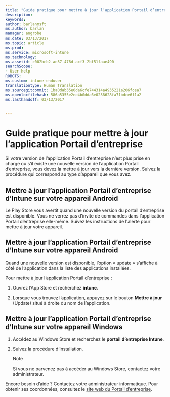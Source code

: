 ```yaml
---
title: "Guide pratique pour mettre à jour l’application Portail d’entreprise | Microsoft Docs"
description: 
keywords: 
author: barlanmsft
ms.author: barlan
manager: angrobe
ms.date: 03/13/2017
ms.topic: article
ms.prod: 
ms.service: microsoft-intune
ms.technology: 
ms.assetid: c002bcb2-ae37-478d-acf3-2bf51faae490
searchScope:
- User help
ROBOTS: 
ms.custom: intune-enduser
translationtype: Human Translation
ms.sourcegitcommit: 1ba0dab35e0da6cfe744314a4935221a206fcea7
ms.openlocfilehash: 586a5355e2ee4b0dda6e0238628fa71bdce6f1a2
ms.lasthandoff: 03/13/2017


---
```


# <a name="how-to-update-the-company-portal-app"></a>Guide pratique pour mettre à jour l’application Portail d’entreprise

Si votre version de l’application Portail d’entreprise n’est plus prise en charge ou s’il existe une nouvelle version de l’application Portail d’entreprise, vous devez la mettre à jour vers la dernière version. Suivez la procédure qui correspond au type d’appareil que vous avez.

## <a name="update-the-intune-company-portal-app-on-your-android-device"></a>Mettre à jour l’application Portail d’entreprise d’Intune sur votre appareil Android

Le Play Store vous avertit quand une nouvelle version du portail d’entreprise est disponible. Vous ne verrez pas d’invite de commandes dans l’application Portail d’entreprise elle-même. Suivez les instructions de l'alerte pour mettre à jour votre appareil.

## <a name="update-the-intune-company-portal-app-on-your-ios-device"></a>Mettre à jour l’application Portail d’entreprise d’Intune sur votre appareil Android

Quand une nouvelle version est disponible, l’option « update » s’affiche à côté de l’application dans la liste des applications installées.  

Pour mettre à jour l’application Portail d’entreprise :

1. Ouvrez l’App Store et recherchez **intune**.

2. Lorsque vous trouvez l’application, appuyez sur le bouton **Mettre à jour** (Update) situé à droite du nom de l’application.

## <a name="update-the-intune-company-portal-app-on-your-windows-device"></a>Mettre à jour l’application Portail d’entreprise d’Intune sur votre appareil Windows

1.  Accédez au Windows Store et recherchez le **portail d’entreprise Intune**.

2.  Suivez la procédure d’installation.

    > [!NOTE]
    > Si vous ne parvenez pas à accéder au Windows Store, contactez votre administrateur.


Encore besoin d’aide ? Contactez votre administrateur informatique. Pour obtenir ses coordonnées, consultez le [site web du Portail d’entreprise](http://portal.manage.microsoft.com).

